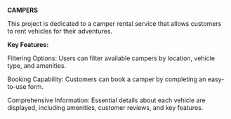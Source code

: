 **CAMPERS**

This project is dedicated to a camper rental service that allows customers to rent vehicles for their adventures.

**Key Features:**

Filtering Options: Users can filter available campers by location, vehicle type, and amenities.

Booking Capability: Customers can book a camper by completing an easy-to-use form.

Comprehensive Information: Essential details about each vehicle are displayed, including amenities, customer reviews, and key features.

